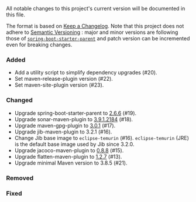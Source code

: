 All notable changes to this project's current version will be documented in this file.

The format is based on [Keep a Changelog](https://keepachangelog.com/en/1.0.0/). Note that this project does not adhere
to [Semantic Versioning](https://semver.org/spec/v2.0.0.html) : major and minor versions are following those
of [`spring-boot-starter-parent`](https://spring.io/projects/spring-boot)
and patch version can be incremented even for breaking changes.

### Added

- Add a utility script to simplify dependency upgrades (#20).
- Set maven-release-plugin version (#22).
- Set maven-site-plugin version (#23).

### Changed

- Upgrade spring-boot-starter-parent to [2.6.6](https://github.com/spring-projects/spring-boot/releases/tag/v2.6.6)
  (#19).
- Upgrade sonar-maven-plugin
  to [3.9.1.2184](https://jira.sonarsource.com/secure/ReleaseNote.jspa?projectId=10977&version=16990)
  (#18).
- Upgrade maven-gpg-plugin to [3.0.1](https://www.mail-archive.com/announce@maven.apache.org/msg01004.html) (#17).
- Upgrade jib-maven-plugin to 3.2.1 (#16).
- Change Jib base image to `eclipse-temurin` (#16). `eclipse-temurin` (JRE) is the default base image used by Jib since
  3.2.0.
- Upgrade jacoco-maven-plugin to [0.8.8](https://github.com/jacoco/jacoco/releases/tag/v0.8.8) (#15).
- Upgrade flatten-maven-plugin to
  [1.2.7](https://github.com/mojohaus/flatten-maven-plugin/compare/flatten-maven-plugin-1.2.5...flatten-maven-plugin-1.2.7)
  (#13).
- Upgrade minimal Maven version to 3.8.5 (#21).

### Removed

### Fixed
